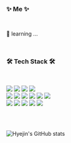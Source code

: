 
### <p> ✨ Me ✨  </p>
<br>
<p>  🌱 learning ... </p>


<br>

### 🛠 Tech Stack 🛠
<br>
<p><img src="https://img.shields.io/badge/JAVA-007396?style=for-the-badge&logo=java&logoColor=white"> <img src="https://img.shields.io/badge/Spring-6DB33F?style=for-the-badge&logo=Spring&logoColor=white"> <img src="https://img.shields.io/badge/oracle-F80000?style=for-the-badge&logo=oracle&logoColor=white"> <img src="https://img.shields.io/badge/MyBatis-4479A1?style=for-the-badge&logo=mybatis&logoColor=white">
<br>
<img src="https://img.shields.io/badge/html-E34F26?style=for-the-badge&logo=html5&logoColor=white"> <img src="https://img.shields.io/badge/css-1572B6?style=for-the-badge&logo=css3&logoColor=white"> <img src="https://img.shields.io/badge/javascript-F7DF1E?style=for-the-badge&logo=javascript&logoColor=black"> <img src="https://img.shields.io/badge/jquery-0769AD?style=for-the-badge&logo=jquery&logoColor=white"> <img src="https://img.shields.io/badge/Ajax-61DAFB?style=for-the-badge&logo=Ajax&logoColor=black"> <img src="https://img.shields.io/badge/bootstrap-7952B3?style=for-the-badge&logo=bootstrap&logoColor=white">
<br>
<img src="https://img.shields.io/badge/github-181717?style=for-the-badge&logo=github&logoColor=white">
<img src="https://img.shields.io/badge/apache tomcat-F8DC75?style=for-the-badge&logo=apachetomcat&logoColor=white">
<img src="https://img.shields.io/badge/JSP-4FC08D?style=for-the-badge&logo=JSP&logoColor=white">
<img src="https://img.shields.io/badge/Servlet-003545?style=for-the-badge&logo=Servlet&logoColor=white">
<img src="https://img.shields.io/badge/lombok-232F3E?style=for-the-badge&logo=lombok&logoColor=white">
</p>

<br>
<br>

![Hyejin's GitHub stats](https://github-readme-stats.vercel.app/api?username=1103kimhyejin&&show_icons=true&theme=onedark)

